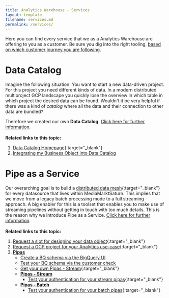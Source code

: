 ```yaml
---
title: Analytics Warehouse - Services
layout: template
filename: services.md
permalink: /services/
--- 
```

Here you can find every service that we as a Analytics Warehouse are offering to you as a customer. Be sure you dig into the right tooling, [based on which  customer journey you are following]({{site.baseurl}}/onboarding-guide/customer-journeys).

# Data Catalog

Imagine the following situation: You want to start 
a new data-driven project. For this project you need different kinds of data. In a modern distributed multiproject GCP 
landscape you quickly lose the overview in which table in which project the desired data can be found. Wouldn't it 
be very helpful if there was a kind of *catalog* where all the data and their connection to other data are bundled?

Therefore we created our own **Data Catalog**. [Click here for further information]({{site.baseurl}}/services/data-catalog/).
<br/><br/>
**Related links to this topic:**
1. [Data Catalog Homepage](https://datacatalog.mediamarktsaturn.com/){:target="_blank"}
2. [Integrating my Business Object into Data Catalog]({{site.baseurl}}/services/data-catalog/integrating-new-bo/)


# Pipe as a Service
Our overarching goal is to build a [distributed data mesh](https://martinfowler.com/articles/data-monolith-to-mesh.html){:target="_blank"} for every datasource that lives within MediaMarktSaturn. This implies that we move from a legacy batch processing mode to a full streaming approach. A big enabler for this is a toolset that enables you to make use of streaming pipelines without getting in touch with too much details. This is the reason why we introduce Pipe as a Service. [Click here for further information]({{site.baseurl}}/services/pipas/).
<br/><br/>
**Related links to this topic:**
1. [Request a slot for designing your data object](https://forms.gle/6MMaC1DU68grrGve7){:target="_blank"}
2. [Request a GCP project for your Analytics use-case](https://forms.gle/RgeJxk2qNexRcnY89){:target="_blank"}
3. [**Pipas**]({{site.baseurl}}/services/pipas/)
	- [Create a BQ schema via the BigQuery UI]({{site.baseurl}}/services/pipas/stream/create-bq-schema/#create-bq-schema)
	- [Test your BQ schema via the customer check]({{site.baseurl}}/services/pipas/stream/test-bq-schema/#test-bq-schema)
	- [Get your own Pipas - Stream](https://forms.gle/aqMAffUZVa3yj2aT8){:target="_blank"}
	- [**Pipas - Stream**]({{site.baseurl}}/services/pipas/stream/#pipas-stream)
		- [Test your authentication for your stream pipas]({{site.baseurl}}/services/pipas/stream/test-auth/#test-auth){:target="_blank"}
	- [**Pipas - Batch**]({{site.baseurl}}/services/pipas/batch/#pipas-batch)
		- [Test your authentication for your batch pipas]({{site.baseurl}}/services/pipas/batch/test-auth/#test-auth){:target="_blank"}
